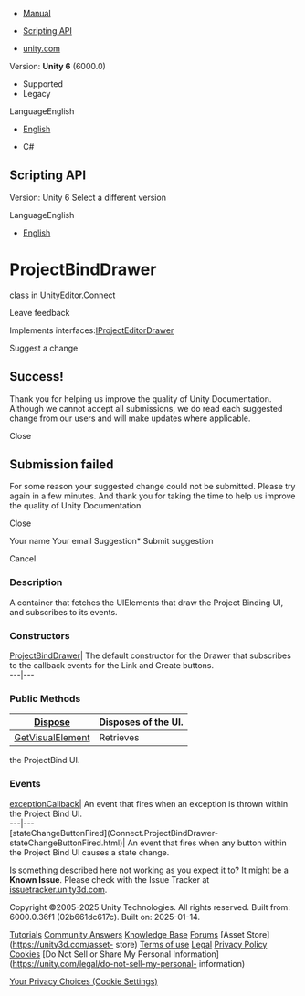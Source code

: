 [ ]()

  * [Manual](../Manual/index.html)
  * [Scripting API](../ScriptReference/index.html)

  * [unity.com](https://unity.com/)

Version: **Unity 6** (6000.0)

  * Supported
  * Legacy

LanguageEnglish

  * [English]()

  * C#

[ ](https://docs.unity3d.com)

## Scripting API

Version: Unity 6 Select a different version

LanguageEnglish

  * [English]()

# ProjectBindDrawer

class in UnityEditor.Connect

Leave feedback

  

Implements
interfaces:[IProjectEditorDrawer](Connect.IProjectEditorDrawer.html)

Suggest a change

## Success!

Thank you for helping us improve the quality of Unity Documentation. Although
we cannot accept all submissions, we do read each suggested change from our
users and will make updates where applicable.

Close

## Submission failed

For some reason your suggested change could not be submitted. Please <a>try
again</a> in a few minutes. And thank you for taking the time to help us
improve the quality of Unity Documentation.

Close

Your name Your email Suggestion* Submit suggestion

Cancel

[ ]()

### Description

A container that fetches the UIElements that draw the Project Binding UI, and
subscribes to its events.

### Constructors

[ProjectBindDrawer](Connect.ProjectBindDrawer-ctor.html)| The default
constructor for the Drawer that subscribes to the callback events for the Link
and Create buttons.  
---|---  
  
### Public Methods

[Dispose](Connect.ProjectBindDrawer.Dispose.html)| Disposes of the UI.  
---|---  
[GetVisualElement](Connect.ProjectBindDrawer.GetVisualElement.html)| Retrieves
the ProjectBind UI.  
  
### Events

[exceptionCallback](Connect.ProjectBindDrawer-exceptionCallback.html)| An
event that fires when an exception is thrown within the Project Bind UI.  
---|---  
[stateChangeButtonFired](Connect.ProjectBindDrawer-
stateChangeButtonFired.html)| An event that fires when any button within the
Project Bind UI causes a state change.  
  
Is something described here not working as you expect it to? It might be a
**Known Issue**. Please check with the Issue Tracker at
[issuetracker.unity3d.com](https://issuetracker.unity3d.com).

Copyright ©2005-2025 Unity Technologies. All rights reserved. Built from:
6000.0.36f1 (02b661dc617c). Built on: 2025-01-14.

[Tutorials](https://unity3d.com/learn) [Community
Answers](https://answers.unity3d.com) [Knowledge
Base](https://support.unity3d.com/hc/en-us)
[Forums](https://forum.unity3d.com) [Asset Store](https://unity3d.com/asset-
store) [Terms of use](https://docs.unity3d.com/Manual/TermsOfUse.html)
[Legal](https://unity.com/legal) [Privacy
Policy](https://unity.com/legal/privacy-policy)
[Cookies](https://unity.com/legal/cookie-policy) [Do Not Sell or Share My
Personal Information](https://unity.com/legal/do-not-sell-my-personal-
information)

[Your Privacy Choices (Cookie Settings)](javascript:void\(0\);)

